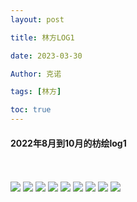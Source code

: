 ```yaml
---
layout: post

title: 林方LOG1 

date: 2023-03-30

Author: 克诺

tags: [林方]

toc: true
---
```


#### 2022年8月到10月的枋绘log1
<br><br>
![](https://s3.bmp.ovh/imgs/2023/03/30/2bbc22d9b2d401c8.png)
![](https://s3.bmp.ovh/imgs/2023/03/30/4efeeaa85e9abd63.png)
![](https://s3.bmp.ovh/imgs/2023/03/30/9507c83d2c8a3fa6.png)
![](https://s3.bmp.ovh/imgs/2023/03/30/19c60c11c7ea53bd.png)
![](https://s3.bmp.ovh/imgs/2023/03/30/25e56fd2f552c6cc.png)
![](https://s3.bmp.ovh/imgs/2023/03/30/920f150f8340eec0.png)
![](https://s3.bmp.ovh/imgs/2023/03/30/10f8e7719fee8819.png)
![](https://s3.bmp.ovh/imgs/2023/03/30/b68f5b922f87a927.png)
![](https://s3.bmp.ovh/imgs/2023/03/30/812456d8e012f736.png)
